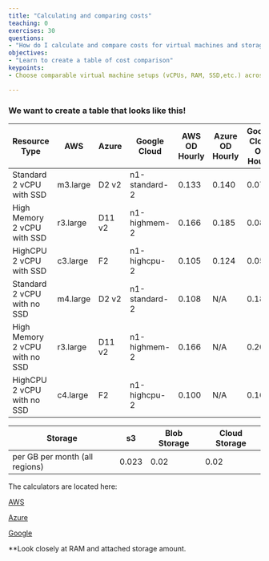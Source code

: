 ```yaml
---
title: "Calculating and comparing costs"
teaching: 0
exercises: 30
questions:
- "How do I calculate and compare costs for virtual machines and storage between each cloud provider?"
objectives:
- "Learn to create a table of cost comparison"
keypoints:
- Choose comparable virtual machine setups (vCPUs, RAM, SSD,etc.) across the different cloud providers with and calculate and compare teh costs.

---
```


### We want to create a table that looks like this!

| Resource Type                  | AWS      | Azure  | Google Cloud  | AWS OD Hourly | Azure OD Hourly | Google Cloud OD Hourly |
|--------------------------------|----------|--------|---------------|---------------|-----------------|------------------------|
| Standard 2 vCPU with SSD       | m3.large | D2 v2  | n1-standard-2 | 0.133         | 0.140           | 0.070                  |
| High Memory 2 vCPU with SSD    | r3.large | D11 v2 | n1-highmem-2  | 0.166         | 0.185           | 0.088                  |
| HighCPU 2 vCPU with SSD        | c3.large | F2     | n1-highcpu-2  | 0.105         | 0.124           | 0.053                  |
| Standard 2 vCPU with no SSD    | m4.large | D2 v2  | n1-standard-2 | 0.108         | N/A             | 0.183                  |
| High Memory 2 vCPU with no SSD | r3.large | D11 v2 | n1-highmem-2  | 0.166         | N/A             | 0.201                  |
| HighCPU 2 vCPU with no SSD     | c4.large | F2     | n1-highcpu-2  | 0.100         | N/A             | 0.166                  |

| Storage                        | s3    | Blob Storage | Cloud Storage |
|--------------------------------|-------|--------------|---------------|
| per GB per month (all regions) | 0.023 | 0.02         | 0.02          |

The calculators are located here:

[AWS](https://calculator.s3.amazonaws.com/index.html)

[Azure](https://azure.microsoft.com/en-us/pricing/calculator/)

[Google](https://cloud.google.com/products/calculator/)

**Look closely at RAM and attached storage amount. 
